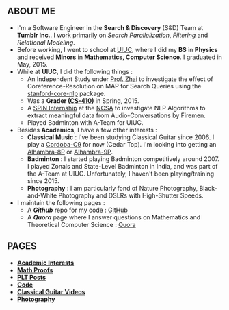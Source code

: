 ## ABOUT ME
*   I'm a Software Engineer in the **Search & Discovery** (S&D) Team at **Tumblr Inc.**. I work primarily on _Search Parallelization_, _Filtering_ and _Relational Modeling_.
*   Before working, I went to school at [UIUC](http://illinois.edu/), where I did my **BS** in **Physics** and received **Minors** in **Mathematics, Computer Science**. I graduated in May, 2015.
*   While at **UIUC**, I did the following things :
    *   An Independent Study under [Prof. Zhai](http://czhai.cs.illinois.edu/) to investigate the effect of Coreference-Resolution on MAP for Search Queries using the [stanford-core-nlp](http://stanfordnlp.github.io/CoreNLP/) package.
    *   Was a **Grader ([CS-410](https://chara.cs.illinois.edu/sites/cs410))** in Spring, 2015.
    *   A [SPIN Internship](http://spin.ncsa.illinois.edu/interns/2014.html) at the [NCSA](http://www.ncsa.illinois.edu/) to investigate NLP Algorithms to extract meaningful data from Audio-Conversations by Firemen.
    *   Played Badminton with A-Team for UIUC.
*   Besides **Academics**, I have a few other interests :
    *   **Classical Music** : I've been studying Classical Guitar since 2006\. I play a [Cordoba-C9](http://www.cordobaguitars.com/p/c9) for now (Cedar Top). I'm looking into getting an [Alhambra-8P](http://www.alhambrausa.com/guitars/classical/9/8-p.html) or [Alhambra-9P](http://www.alhambrausa.com/guitars/classical/10/9-p.html).
    *   **Badminton** : I started playing Badminton competitively around 2007. I played Zonals and State-Level Badminton in India, and was part of the A-Team at UIUC. Unfortunately, I haven't been playing/training since 2015.
    *   **Photography** : I am particularly fond of Nature Photography, Black-and-White Photography and DSLRs with High-Shutter Speeds.
* I maintain the following pages :
    * A **_Github_** repo for my code : [GitHub](https://github.com/jssandh2)
    * A **_Quora_** page where I answer questions on Mathematics and Theoretical Computer Science : [Quora](https://www.quora.com/profile/Juspreet-Sandhu)

## PAGES
* [**Academic Interests**](https://jssandh2.github.io/Juspreet-Sandhu/academic_interests.html)
* [**Math Proofs**](https://jssandh2.github.io/Juspreet-Sandhu/math_proofs.html)
* [**PLT Posts**](https://jssandh2.github.io/Juspreet-Sandhu/plt.html)
* [**Code**](https://jssandh2.github.io/Juspreet-Sandhu/code.html)
* [**Classical Guitar Videos**](https://jssandh2.github.io/Juspreet-Sandhu/music.html)
* [**Photography**](https://jssansdh2.github.io/Juspreet-Sandhu/photography.html)
